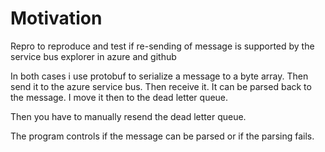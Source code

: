 # Motivation
Repro to reproduce and test if re-sending of message is supported by the service bus explorer in azure and github

In both cases i use protobuf to serialize a message to a byte array.
Then send it to the azure service bus.
Then receive it. It can be parsed back to the message.
I move it then to the dead letter queue.

Then you have to manually resend the dead letter queue.

The program controls if the message can be parsed or if the parsing fails.
